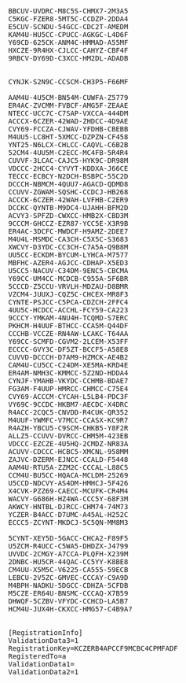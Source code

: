 <pre>
BBCUV-UVDRC-M8C5S-CHMX7-2M3A5
C5KGC-FZER8-5MT5C-CCDZP-2DDA4
E5CUV-SCNDU-54GCC-CDC2T-AMEDM
KAM4U-HU5CC-CPUCC-AGKGC-L4D6F
Y69CD-625CK-ANM4C-HMMAD-A55MF
HXCZE-9R4HX-CJLCC-CAHYZ-CBF4F
9RBCV-DY69D-C3XCC-HM2DL-ADADB


CYNJK-S2N9C-CCSCM-CH3P5-F66MF

AAM4U-4U5CM-BN54M-CUWFA-Z5779
ER4AC-ZVCMM-FVBCF-AMG5F-ZEAAE
NTECC-UCC7C-C7SAP-VXCCA-444DM
ACCCX-6CZER-42WAD-ZHDCC-4D9AE
CVY69-FCCZA-CJWAV-YFDHB-CBEBB
M4UU5-LC8HT-5XMCC-DZPZN-CF458
YNT25-N6LCX-CHLCC-CAQVL-C6B2B
52CM4-4UU5M-C2ECC-MC4FB-5R4R4
CUVVF-3LCAC-CAJC5-HYK9C-DR98M
VDCCC-2HCC4-CYVYT-KDDXA-J66CE
TECCC-ECBCY-N2DCH-BSBPC-55C2D
DCCCH-NBMCM-4QUU7-AGACD-QDMD8
CCUVV-ZGWAM-SQSHC-CCDCJ-HB268
ACCCK-6CZER-42WAH-LVFHB-C2ER9
DCCKC-QYNTB-M9DC4-UJAHH-BFM2D
ACVY3-SPFZD-CWXCC-HMB2X-CBD3M
9CCCM-GHCCZ-EZR87-YCC5E-X3R9B
ER4AC-3DCFC-MWDCF-H9AMZ-2DEE7
M4U4L-MSMDC-CA3CH-C5X5C-S3683
XWCVY-D3YDC-CC3CH-C7A5A-Q9B8M
UU5CC-ECKDM-BYCUM-LYHCA-M7577
MBFHC-AZER4-AGJCC-CDHAP-X5ED3
U5CC5-NACUV-C34DM-9ENC5-CBCMA
Y69CC-UM4CC-MCDCB-C955A-5F6BR
5CCCD-Z5CCU-VRVLH-MDZAU-D8BMR
VZCM4-JUUXJ-CQZ5C-CHCEX-MR8F3
CYNTE-PSJCC-C5PCA-CDZCH-2FFC4
4UU5C-HCDCC-ACCHL-FCY59-CA223
9CCCY-YMKAM-4NU4H-TCQMD-S7ERC
PKHCM-H4UUF-BTHCC-CCA5M-Q44DF
CCCHB-VCCZE-RN4AW-LCAKC-T64AA
Y69CC-SCMFD-CGVM2-2LCEM-X53FF
ECCCC-GVY3C-DF5ZT-BCCF5-A58E8
CUVVD-DCCCH-D7AM9-HZMCK-AE4B2
CAM4U-CU5CC-C24DM-XE5MA-KRD4E
ER4AM-NMH3C-KMMCC-5Z2ND-HDDA4
CYNJF-YMAHB-VKYDC-CCHMB-BDAE7
FG3AM-F4UUP-HMRCC-CHMCC-C75E4
CVY69-ACCCM-CYCAH-L5LB4-PDC3F
VY69C-9CCDC-HKBM7-AECDC-X4DRC
R4ACC-2CQC5-CNVDD-R4CUK-QR352
M4UUF-YWMFC-V7MCC-CCASX-KC9R7
R4AZH-YBCU5-C9SCM-CHKB5-Y8F2R
ALLZ5-CCUVV-DVRCC-CHM5M-423EB
VDCCC-EZCZE-4U5HQ-2CMDZ-NR83A
ACUVV-CDCCC-HCBC5-XMCNL-958MM
ZAJVC-DZERM-EJNCC-CCALD-F5448
AAM4U-RTU5A-ZZM2C-CCCAL-L88C5
CCM4U-BU5CC-HQACA-MCLDM-25269
U5CCD-NDCVY-AS4DM-HMHCJ-5F426
X4CVK-PZZ69-CAECC-MCUFK-CR4M4
WACVY-G686H-HZ4WA-CCC5Y-68F3M
AKWCY-HNTBL-DJRCC-CHM74-74M73
YCZER-B4ACC-D7UMC-A45AL-H252C
ECCC5-ZCYNT-MKDCJ-5C5QN-MM8M3

5CYNT-XEY5D-5GACC-CHCA2-F89F5
U5ZCM-R4UCC-C5WA5-DHDZX-J4799
UVVDC-2CMGY-A7CCA-PLQFH-X239M
2DNBC-HU5CR-44QAC-CC5YY-K8BE8
CM4UU-X5M5C-V6225-CA555-59ECB
LEBCU-2V5ZC-GMVEC-CCCAY-C9A9D
M4BPH-NADKU-5DGCC-CDHZA-5CFDB
M5CZE-ER64U-BNSMC-CCCAQ-X7B59
DHWQF-5CZBV-VFYDC-CCHCD-LA5B7
HCM4U-JUX4H-CKXCC-HMG57-C4B9A?


[RegistrationInfo]
ValidationData3=1
RegistrationKey=KCZERB4APCCF9MCBC4CPMFADF
RegisteredTo=a
ValidationData1=
ValidationData2=1

</pre>